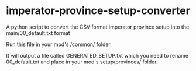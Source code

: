 # imperator-province-setup-converter
A python script to convert the CSV format imperator province setup into the main/00_default.txt format

Run this file in your mod's /common/ folder.

It will output a file called GENERATED_SETUP.txt which you need to rename 00_default.txt and place in your mod's setup/provinces/ folder.
